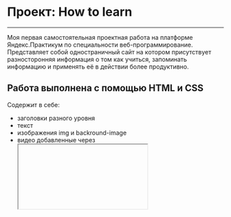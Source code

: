 # Проект: How to learn

-------------------

Моя первая самостоятельная проектная работа на платформе Яндекс.Практикум по специальности веб-программирование.
Представляет собой одностраничный сайт на котором присутствует разносторонняя информация о том как учиться, запоминать информацию и применять её в действии более продуктивно.

## Работа выполнена с помощью HTML и CSS

Содержит в себе:
+ заголовки разного уровня
+ текст
+ изображения img и backround-image
+ видео добавленные через <iframe>
+ кликабельные ссылки(но без путей)
+ контакную информацию
+ анимацию через @keyframes

Имеется повторное использование
1. Заголовков и подзаголовков (section-title и section-subtitle)
2. Блока (two columns)
3. Списка (table)
4. Анимации (rotation)
5. Большинство перечислений на сайте выполнены с помощью списка (ul и li)

[Код написан в программе **VisualStudioCode**](https://code.visualstudio.com/)

[Файловая структура проекта сделана с приминением **Nested БЭМ**](https://ru.bem.info/methodology/filestructure/)

[Видео добавлены через API YouTube конструктор](https://developers.google.com/youtube/youtube_player_demo?hl=ru)


## Что можно улучшить:
+ Добавить обложку для видео <video poster="/images/example.gif">
+ Сделать форму через которую пользователи смогут отправить комментарий <form></form>
+ Добавить к ссылкам путь ведущий на другие страницы <a href="...">
+ Попробовать ещё сократить код CSS
